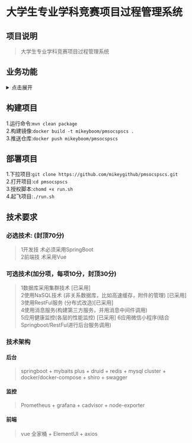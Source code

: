 大学生专业学科竞赛项目过程管理系统  
 ============================  
## **项目说明**  

>大学生专业学科竞赛项目过程管理系统


## 业务功能
<details>
  <summary>点击展开</summary>
<br> 
   <ul>
      <li>
        <h2>某大学拟开发一套大学生专业学科竞赛项目过程管理系统,实现全校专业学 科竞赛项目从立项到结题的过程管理其需求描述如下:</h2>
      </li>
      <li>
        <h2>(一)项目立项过程:</h2></li>
        <li>
          <h3>1)填写项目立项申请</h3>
          二级学院作为组赛单位报送每年专业学科竞赛项目。
          组赛单位的指导老师每年在线填写参加专业学科竞赛项目立项申请信息,然后从系
          统导出并打印项目立项申请书,将签字盖章后的项目立项申请书扫描为 PDF 文档
          并作为佐证附件上传到系统,最后将立项申请提交给教务处实验实践科审核,项目
          立项申请信息分为项目基本信息和经费预算信息两部分,其中项目基本信息包括赛
          事名称、组赛单位、赛制(单人赛、团队赛)、项目负责人、联系电话、电子邮件、
          竞赛起始日期、竞赛结束日期、专业、竞赛主办单位、竞赛承办单位、申请立项日
          期、论证组赛的目的和意义、竞赛邀请函或通知附件;
        </li>
      <li>
        <h4>经费预算表</h4>
        <table>
          <tr>
            <th>参赛注册费</th>
            <th>差旅费</th>
            <th>培训费</th>
            <th>指导费</th>
            <th>耗材费</th>
            <th>教师奖金</th>
            <th>其它</th>
            <th>合计</th>
          </tr>
          <tr>
            <td>0</td>
            <td>5000</td>
            <td>0</td>
            <td>0</td>
            <td>0</td>
            <td>0</td>
            <td>2000</td>
            <td>7000</td>
          </tr>
        </table>
      </li>
      <li>
        <h3>2)审核项目立项申请</h3>教务处实验实践科工作人员可以在线审核项目立项
        申请内容。如果审核不通过,需填写审核意见并回退给指导老师。指导老师可以删
        除自己的项目立项申请,但是不能删除已经审核通过的立项申请。
      </li>
      <li>
        <h2>(二)填写报名过程:</h2>报名参赛方式分为个人赛和团队赛,指导老师填写参赛报名信息。参赛报名信
        息分为团队信息和团队成员信息,团队信息包括团队编号、项目编号、赛题、报名
        时间等,团队成员信息包括编号、团队编号、学号、姓名、学院、班级、年级、专
        业、邮箱、手机号等。
      </li>
      <li>
        <h2>(三)项目结题过程</h2>
        <h3>1)填写项目结题申请</h3>比赛结束后,指导老师需在线填写各参赛队伍的获
        奖情况和资金实际使用情况,并上传结题报告书 PDF 扫描件。获奖情况包括获奖
        名次(特等奖、一等奖、二等奖、三等奖、优秀奖、无)和级别(国家级、区级
        等);
      </li>
      <li><table>
      <tr>
        <th>参赛注册费</th>
        <th>差旅费</th>
        <th>培训费</th>
        <th>评审费</th>
        <th>指导费</th>
        <th>领队费</th>
        <th>组织费</th>
        <th>奖金</th>
        <th>耗材费</th>
        <th>合计</th>
      </tr>
        <tr>
          <td>0</td>
          <td>0</td>
          <td>0</td>
          <td>0</td>
          <td>0</td>
          <td>0</td>
          <td>0</td>
          <td>1000</td>
          <td>0</td>
          <td>1000</td>
      </tr>
      </table></li>
      <li>
        2)审核项目结题申请。教务处实验实践科工作人员审核结题申请内容,并填
        写审核意见。如果申请内容有问题则结题申请退回给组赛的指导老师,经组
        赛指导老师修改后重新提交。
        教务处实验实践科工作人员可以统计竞赛立项情况、获奖情况。
      </li>
    </ul>
</details>


## **构建项目**

1.运行命令:`mvn clean package`  
2.构建镜像:`docker build -t mikeyboom/pmsocspscs .`  
3.推送仓库:`docker push mikeyboom/pmsocspscs`  

## **部署项目**  

1.下拉项目:`git clone https://github.com/mikeygithub/pmsocspscs.git`  
2.打开项目:`cd pmsocspscs`  
3.授权脚本:`chomd +x run.sh`  
4.起飞项目:`./run.sh`   


## 技术要求

### 必选技术: (封顶70分)

>1开发技 术必须采用SpringBoot  
2前端技 术采用Vue

### 可选技术(加分项，每项10分，封顶30分)

>1数据库采用集群技术 [已采用]   
2使用NaSQL技术 (非关系数据库，比如高速缓存，附件的管理) [已采用]   
3使用RestFul服务 (分布式改造)[已采用]  
4使用消息服务(构建第三方服务，并用消息中间件调用)  
5应用健康监控(各层的性能监控) [已采用] 
6应用微信小程序(结合Springboot/RestFul进行后台服务调用)  


### 技术架构

#### 后台

> springboot +  mybaits plus + druid + redis + mysql cluster + docker/docker-compose + shiro + swagger

#### 监控

> Prometheus + grafana + cadvisor + node-exporter

#### 前端

> vue 全家桶 + ElementUI + axios